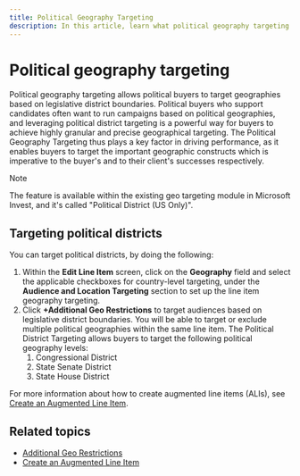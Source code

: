 ```yaml
---
title: Political Geography Targeting
description: In this article, learn what political geography targeting is, its advantages, and how to target political districts.
---
```


# Political geography targeting

Political geography targeting allows political buyers to target geographies based on legislative district boundaries. Political buyers who support candidates often want to run campaigns based on political geographies, and leveraging political district targeting is a powerful way for buyers to achieve highly granular and precise geographical targeting. The Political Geography Targeting thus plays a key factor in driving performance, as it enables buyers to target the important geographic constructs which is imperative to the buyer's and to their client's successes respectively.

> [!NOTE]
> The feature is available within the existing geo targeting module in Microsoft Invest, and it's called "Political District (US Only)".

## Targeting political districts

You can target political districts, by doing the following:

1. Within the **Edit Line Item** screen, click on the **Geography** field and select the applicable checkboxes for country-level targeting, under the **Audience and Location Targeting** section to set up the line item geography targeting.
1. Click **+Additional Geo Restrictions** to target audiences based on legislative district boundaries. You will be able to target or exclude multiple political geographies within the same line item. The Political District Targeting allows buyers to target the following political geography levels:
    1. Congressional District
    1. State Senate District
    1. State House District

For more information about how to create augmented line items (ALIs), see [Create an Augmented Line Item](create-an-augmented-line-item-ali.md).

## Related topics

- [Additional Geo Restrictions](additional-geo-restrictions-ali.md)
- [Create an Augmented Line Item](create-an-augmented-line-item-ali.md)
